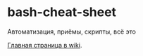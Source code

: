 # bash-cheat-sheet
Автоматизация, приёмы, скрипты, всё это 

[Главная страница в wiki](https://github.com/dvolkow/bash-cheat-sheet/wiki/Main-Page).
